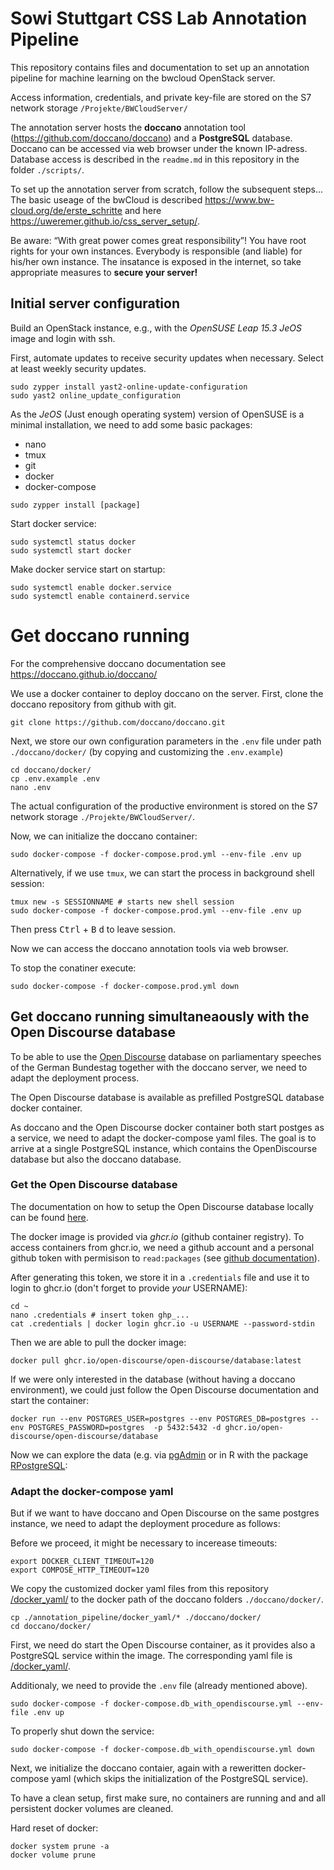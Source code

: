 # Sowi Stuttgart CSS Lab Annotation Pipeline 

This repository contains files and documentation to set up an annotation pipeline for machine learning on the bwcloud OpenStack server.

Access information, credentials, and private key-file are stored on the S7 network storage `/Projekte/BWCloudServer/`

The annotation server hosts the **doccano** annotation tool (https://github.com/doccano/doccano) and a **PostgreSQL** database. 
Doccano can be accessed via web browser under the known IP-adress. Database access is described in the `readme.md` in this repository in the folder `./scripts/`.

To set up the annotation server from scratch, follow the subsequent steps...
The basic useage of the bwCloud is described https://www.bw-cloud.org/de/erste_schritte and here https://uweremer.github.io/css_server_setup/. 

Be aware: “With great power comes great responsibility”! You have root rights for your own instances. Everybody is responsible (and liable) for his/her own instance. The insatance is exposed in the internet, so take appropriate measures to **secure your server!**


## Initial server configuration

Build an OpenStack instance, e.g., with the *OpenSUSE Leap 15.3 JeOS* image and login with ssh.

First, automate updates to receive security updates when necessary. Select at least weekly security updates.

```
sudo zypper install yast2-online-update-configuration
sudo yast2 online_update_configuration
```

As the *JeOS* (Just enough operating system) version of OpenSUSE is a minimal installation, we need to add some basic packages:

- nano
- tmux
- git 
- docker
- docker-compose

```
sudo zypper install [package]
```
Start docker service:
```
sudo systemctl status docker
sudo systemctl start docker
```

Make docker service start on startup:

```
sudo systemctl enable docker.service
sudo systemctl enable containerd.service
```


# Get doccano running

For the comprehensive doccano documentation see https://doccano.github.io/doccano/

We use a docker container to deploy doccano on the server. First, clone the doccano repository from github with git. 

```
git clone https://github.com/doccano/doccano.git
```

Next, we store our own configuration parameters in the `.env` file under path `./doccano/docker/` (by copying and customizing the `.env.example`)

```
cd doccano/docker/
cp .env.example .env
nano .env
```

The actual configuration of the productive environment is stored on the S7 network storage `./Projekte/BWCloudServer/`.

Now, we can initialize the doccano container:

```
sudo docker-compose -f docker-compose.prod.yml --env-file .env up
```

Alternatively, if we use `tmux`, we can start the process in background shell session:

```
tmux new -s SESSIONNAME # starts new shell session
sudo docker-compose -f docker-compose.prod.yml --env-file .env up
```
Then press <kbd>Ctrl</kbd> + <kbd>B</kbd> <kbd>d</kbd> to leave session.

Now we can access the doccano annotation tools via web browser.

To stop the conatiner execute:
```
sudo docker-compose -f docker-compose.prod.yml down 
```

## Get doccano running simultaneaously with the Open Discourse database

To be able to use the [Open Discourse](https://opendiscourse.de/) database on parliamentary speeches of the German Bundestag together with the doccano server, we need to adapt the deployment process.

The Open Discourse database is available as prefilled PostgreSQL database docker container.

As doccano and the Open Discourse docker container both start postges as a service, we need to adapt the docker-compose yaml files. The goal is to arrive at a single PostgreSQL instance, which contains the OpenDiscourse database but also the doccano database.  

### Get the Open Discourse database

The documentation on how to setup the Open Discourse database locally can be found [here](https://open-discourse.github.io/open-discourse-documentation/1.1.0/run-the-database-locally.html).

The docker image is provided via *ghcr.io* (github container registry). To access containers from ghcr.io, we need a github account and a personal github token with permisison to `read:packages` (see [github documentation](https://docs.github.com/en/packages/working-with-a-github-packages-registry/working-with-the-container-registry)).

After generating this token, we store it in a `.credentials` file and use it to login to ghcr.io (don't forget to provide *your* USERNAME):

```
cd ~
nano .credentials # insert token ghp_... 
cat .credentials | docker login ghcr.io -u USERNAME --password-stdin
```

Then we are able to pull the docker image:

```
docker pull ghcr.io/open-discourse/open-discourse/database:latest
```

If we were only interested in the database (without having a doccano environment), we could just follow the Open Discourse documentation and start the container: 

```
docker run --env POSTGRES_USER=postgres --env POSTGRES_DB=postgres --env POSTGRES_PASSWORD=postgres  -p 5432:5432 -d ghcr.io/open-discourse/open-discourse/database
```

Now we can explore the data (e.g. via [pgAdmin](https://www.pgadmin.org/) or in R with the package [RPostgreSQL](https://cran.r-project.org/web/packages/RPostgreSQL/index.html):


### Adapt the docker-compose yaml

But if we want to have doccano and Open Discourse on the same postgres instance, we need to adapt the deployment procedure as follows:

Before we proceed, it might be necessary to incerease timeouts:
```
export DOCKER_CLIENT_TIMEOUT=120
export COMPOSE_HTTP_TIMEOUT=120
```

We copy the customized docker yaml files from this repository [/docker_yaml/](/docker_yaml/) to the docker path of the doccano folders `./doccano/docker/`. 


```
cp ./annotation_pipeline/docker_yaml/* ./doccano/docker/
cd doccano/docker/
```

First, we need do start the Open Discourse container, as it provides also a PostgreSQL service within the image. The corresponding yaml file is [/docker_yaml/](/docker_yaml/docker-compose.db_with_opendiscourse.yml).

Additionaly, we need to provide the `.env` file (already mentioned above).

```
sudo docker-compose -f docker-compose.db_with_opendiscourse.yml --env-file .env up
```

To properly shut down the service:
``` 
sudo docker-compose -f docker-compose.db_with_opendiscourse.yml down
```



Next, we initialize the doccano contaier, again with a reweritten docker-compose yaml (which skips the initialization of the PostgreSQL service).



To have a clean setup, first make sure, no containers are running and and all persistent docker volumes are cleaned.

Hard reset of docker:
```
docker system prune -a 
docker volume prune
```
